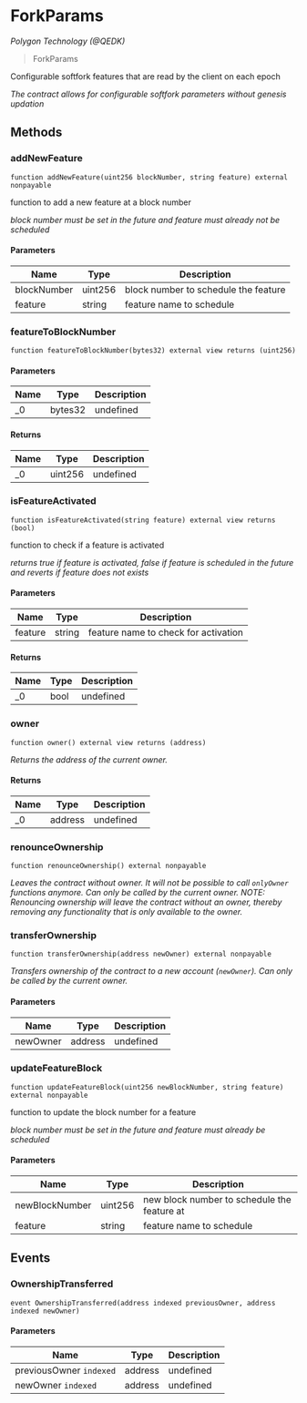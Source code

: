 # ForkParams

*Polygon Technology (@QEDK)*

> ForkParams

Configurable softfork features that are read by the client on each epoch

*The contract allows for configurable softfork parameters without genesis updation*

## Methods

### addNewFeature

```solidity
function addNewFeature(uint256 blockNumber, string feature) external nonpayable
```

function to add a new feature at a block number

*block number must be set in the future and feature must already not be scheduled*

#### Parameters

| Name | Type | Description |
|---|---|---|
| blockNumber | uint256 | block number to schedule the feature |
| feature | string | feature name to schedule |

### featureToBlockNumber

```solidity
function featureToBlockNumber(bytes32) external view returns (uint256)
```





#### Parameters

| Name | Type | Description |
|---|---|---|
| _0 | bytes32 | undefined |

#### Returns

| Name | Type | Description |
|---|---|---|
| _0 | uint256 | undefined |

### isFeatureActivated

```solidity
function isFeatureActivated(string feature) external view returns (bool)
```

function to check if a feature is activated

*returns true if feature is activated, false if feature is scheduled in the future and reverts if feature does not exists*

#### Parameters

| Name | Type | Description |
|---|---|---|
| feature | string | feature name to check for activation |

#### Returns

| Name | Type | Description |
|---|---|---|
| _0 | bool | undefined |

### owner

```solidity
function owner() external view returns (address)
```



*Returns the address of the current owner.*


#### Returns

| Name | Type | Description |
|---|---|---|
| _0 | address | undefined |

### renounceOwnership

```solidity
function renounceOwnership() external nonpayable
```



*Leaves the contract without owner. It will not be possible to call `onlyOwner` functions anymore. Can only be called by the current owner. NOTE: Renouncing ownership will leave the contract without an owner, thereby removing any functionality that is only available to the owner.*


### transferOwnership

```solidity
function transferOwnership(address newOwner) external nonpayable
```



*Transfers ownership of the contract to a new account (`newOwner`). Can only be called by the current owner.*

#### Parameters

| Name | Type | Description |
|---|---|---|
| newOwner | address | undefined |

### updateFeatureBlock

```solidity
function updateFeatureBlock(uint256 newBlockNumber, string feature) external nonpayable
```

function to update the block number for a feature

*block number must be set in the future and feature must already be scheduled*

#### Parameters

| Name | Type | Description |
|---|---|---|
| newBlockNumber | uint256 | new block number to schedule the feature at |
| feature | string | feature name to schedule |



## Events

### OwnershipTransferred

```solidity
event OwnershipTransferred(address indexed previousOwner, address indexed newOwner)
```





#### Parameters

| Name | Type | Description |
|---|---|---|
| previousOwner `indexed` | address | undefined |
| newOwner `indexed` | address | undefined |



